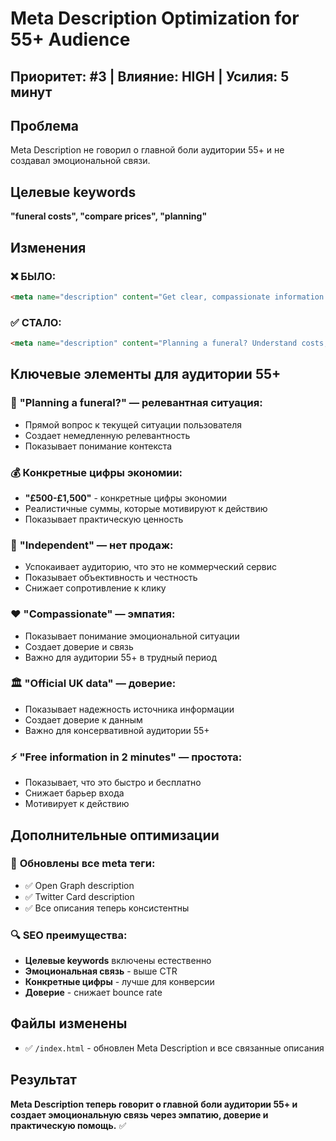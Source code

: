 # Meta Description Optimization for 55+ Audience

## Приоритет: #3 | Влияние: HIGH | Усилия: 5 минут

## Проблема
Meta Description не говорил о главной боли аудитории 55+ и не создавал эмоциональной связи.

## Целевые keywords
**"funeral costs", "compare prices", "planning"**

## Изменения

### ❌ **БЫЛО:**
```html
<meta name="description" content="Get clear, compassionate information on UK funeral costs. Independent analysis based on official government data to help you explore options during difficult times.">
```

### ✅ **СТАЛО:**
```html
<meta name="description" content="Planning a funeral? Understand costs, compare prices, and find potential savings of £500-£1,500. Independent, compassionate guidance based on official UK data. Free information in 2 minutes.">
```

## Ключевые элементы для аудитории 55+

### 🎯 **"Planning a funeral?" — релевантная ситуация:**
- Прямой вопрос к текущей ситуации пользователя
- Создает немедленную релевантность
- Показывает понимание контекста

### 💰 **Конкретные цифры экономии:**
- **"£500-£1,500"** - конкретные цифры экономии
- Реалистичные суммы, которые мотивируют к действию
- Показывает практическую ценность

### 🤝 **"Independent" — нет продаж:**
- Успокаивает аудиторию, что это не коммерческий сервис
- Показывает объективность и честность
- Снижает сопротивление к клику

### ❤️ **"Compassionate" — эмпатия:**
- Показывает понимание эмоциональной ситуации
- Создает доверие и связь
- Важно для аудитории 55+ в трудный период

### 🏛️ **"Official UK data" — доверие:**
- Показывает надежность источника информации
- Создает доверие к данным
- Важно для консервативной аудитории 55+

### ⚡ **"Free information in 2 minutes" — простота:**
- Показывает, что это быстро и бесплатно
- Снижает барьер входа
- Мотивирует к действию

## Дополнительные оптимизации

### 📱 **Обновлены все meta теги:**
- ✅ Open Graph description
- ✅ Twitter Card description
- ✅ Все описания теперь консистентны

### 🔍 **SEO преимущества:**
- **Целевые keywords** включены естественно
- **Эмоциональная связь** - выше CTR
- **Конкретные цифры** - лучше для конверсии
- **Доверие** - снижает bounce rate

## Файлы изменены
- ✅ `/index.html` - обновлен Meta Description и все связанные описания

## Результат
**Meta Description теперь говорит о главной боли аудитории 55+ и создает эмоциональную связь через эмпатию, доверие и практическую помощь.** ✅

